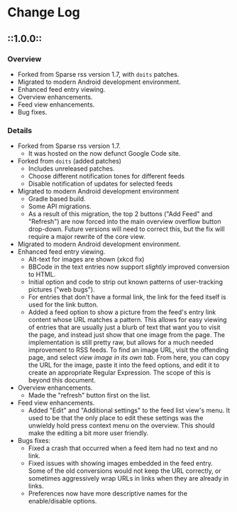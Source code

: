 # Change Log


## ::1.0.0::

### Overview

* Forked from Sparse rss version 1.7, with `doits` patches.
* Migrated to modern Android development environment.
* Enhanced feed entry viewing.
* Overview enhancements.
* Feed view enhancements.
* Bug fixes.

### Details

* Forked from Sparse rss version 1.7.
    * It was hosted on the now defunct Google Code site.
* Forked from `doits` (added patches)
    * Includes unreleased patches.
    * Choose different notification tones for different feeds
    * Disable notification of updates for selected feeds
* Migrated to modern Android development environment
    * Gradle based build.
    * Some API migrations.
    * As a result of this migration, the top 2 buttons
      ("Add Feed" and "Refresh") are now forced into the main overview
      overflow button drop-down.  Future versions will need to correct this,
      but the fix will require a major rewrite of the core view.
* Migrated to modern Android development environment.
* Enhanced feed entry viewing.
    * Alt-text for images are shown (xkcd fix)
    * BBCode in the text entries now support *slightly* improved conversion to HTML.
    * Initial option and code to strip out known patterns of user-tracking pictures ("web bugs").
    * For entries that don't have a formal link, the link for the feed itself is used for the
        link button.
    * Added a feed option to show a picture from the feed's entry link content whose
        URL matches a pattern.  This allows for easy viewing of entries that are usually just
        a blurb of text that want you to visit the page, and instead just show that one image
        from the page.  The implementation is still pretty raw, but allows for a much needed
        improvement to RSS feeds.  To find an image URL, visit the offending page, and select
        *view image in its own tab*.  From here, you can copy the URL for the image, paste
        it into the feed options, and edit it to create an appropriate Regular Expression.
        The scope of this is beyond this document.
* Overview enhancements.
    * Made the "refresh" button first on the list.
* Feed view enhancements.
    * Added "Edit" and "Additional settings" to the feed list view's menu.  It used
        to be that the only place to edit these settings was the unwieldy hold press
        context menu on the overview.  This should make the editing a bit more user
        friendly.
* Bugs fixes:
    * Fixed a crash that occurred when a feed item had no text and no link.
    * Fixed issues with showing images embedded in the feed entry.  Some of the
        old conversions would not keep the URL correctly, or sometimes aggressively
        wrap URLs in links when they are already in links.
    * Preferences now have more descriptive names for the enable/disable options.

